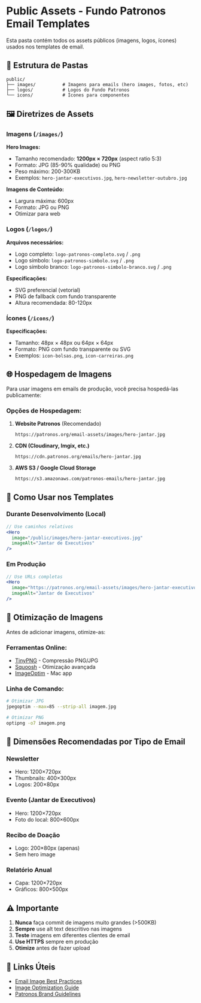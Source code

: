 # Public Assets - Fundo Patronos Email Templates

Esta pasta contém todos os assets públicos (imagens, logos, ícones) usados nos templates de email.

## 📁 Estrutura de Pastas

```
public/
├── images/          # Imagens para emails (hero images, fotos, etc)
├── logos/           # Logos do Fundo Patronos
└── icons/           # Ícones para componentes
```

## 🖼️ Diretrizes de Assets

### Imagens (`/images/`)

**Hero Images:**
- Tamanho recomendado: **1200px × 720px** (aspect ratio 5:3)
- Formato: JPG (85-90% qualidade) ou PNG
- Peso máximo: 200-300KB
- Exemplos: `hero-jantar-executivos.jpg`, `hero-newsletter-outubro.jpg`

**Imagens de Conteúdo:**
- Largura máxima: 600px
- Formato: JPG ou PNG
- Otimizar para web

### Logos (`/logos/`)

**Arquivos necessários:**
- Logo completo: `logo-patronos-completo.svg` / `.png`
- Logo símbolo: `logo-patronos-simbolo.svg` / `.png`
- Logo símbolo branco: `logo-patronos-simbolo-branco.svg` / `.png`

**Especificações:**
- SVG preferencial (vetorial)
- PNG de fallback com fundo transparente
- Altura recomendada: 80-120px

### Ícones (`/icons/`)

**Especificações:**
- Tamanho: 48px × 48px ou 64px × 64px
- Formato: PNG com fundo transparente ou SVG
- Exemplos: `icon-bolsas.png`, `icon-carreiras.png`

## 🌐 Hospedagem de Imagens

Para usar imagens em emails de produção, você precisa hospedá-las publicamente:

### Opções de Hospedagem:

1. **Website Patronos** (Recomendado)
   ```
   https://patronos.org/email-assets/images/hero-jantar.jpg
   ```

2. **CDN (Cloudinary, Imgix, etc.)**
   ```
   https://cdn.patronos.org/emails/hero-jantar.jpg
   ```

3. **AWS S3 / Google Cloud Storage**
   ```
   https://s3.amazonaws.com/patronos-emails/hero-jantar.jpg
   ```

## 📝 Como Usar nos Templates

### Durante Desenvolvimento (Local)

```jsx
// Use caminhos relativos
<Hero
  image="/public/images/hero-jantar-executivos.jpg"
  imageAlt="Jantar de Executivos"
/>
```

### Em Produção

```jsx
// Use URLs completas
<Hero
  image="https://patronos.org/email-assets/images/hero-jantar-executivos.jpg"
  imageAlt="Jantar de Executivos"
/>
```

## 🎨 Otimização de Imagens

Antes de adicionar imagens, otimize-as:

### Ferramentas Online:
- [TinyPNG](https://tinypng.com/) - Compressão PNG/JPG
- [Squoosh](https://squoosh.app/) - Otimização avançada
- [ImageOptim](https://imageoptim.com/) - Mac app

### Linha de Comando:
```bash
# Otimizar JPG
jpegoptim --max=85 --strip-all imagem.jpg

# Otimizar PNG
optipng -o7 imagem.png
```

## 📐 Dimensões Recomendadas por Tipo de Email

### Newsletter
- Hero: 1200×720px
- Thumbnails: 400×300px
- Logos: 200×80px

### Evento (Jantar de Executivos)
- Hero: 1200×720px
- Foto do local: 800×600px

### Recibo de Doação
- Logo: 200×80px (apenas)
- Sem hero image

### Relatório Anual
- Capa: 1200×720px
- Gráficos: 800×500px

## ⚠️ Importante

1. **Nunca** faça commit de imagens muito grandes (>500KB)
2. **Sempre** use alt text descritivo nas imagens
3. **Teste** imagens em diferentes clientes de email
4. **Use HTTPS** sempre em produção
5. **Otimize** antes de fazer upload

## 🔗 Links Úteis

- [Email Image Best Practices](https://www.litmus.com/blog/image-width-email-design)
- [Image Optimization Guide](https://web.dev/fast/#optimize-your-images)
- [Patronos Brand Guidelines](../PROJECT_DIARY.md#brand-identity-guidelines)
